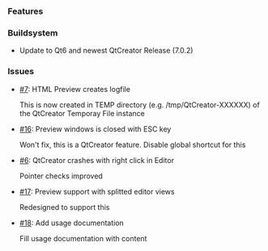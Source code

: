 ### Features


### Buildsystem 

* Update to Qt6 and newest QtCreator Release (7.0.2)


### Issues

* [#7](https://github.com/procitec/qtcreator-sphinx-plugin/issues/7): HTML Preview creates logfile

  This is now created in TEMP directory (e.g. /tmp/QtCreator-XXXXXX) of the QtCreator Temporay File instance

* [#16](https://github.com/procitec/qtcreator-sphinx-plugin/issues/16): Preview windows is closed with ESC key

  Won't fix, this is a QtCreator feature. Disable global shortcut for this

* [#6](https://github.com/procitec/qtcreator-sphinx-plugin/issues/6): QtCreator crashes with right click in Editor

  Pointer checks improved

* [#17](https://github.com/procitec/qtcreator-sphinx-plugin/issues/17): Preview support with splitted editor views
  
  Redesigned to support this

* [#18](https://github.com/procitec/qtcreator-sphinx-plugin/issues/18): Add usage documentation
  
  Fill usage documentation with content
